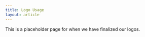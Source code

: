 ```yaml
---
title: Logo Usage
layout: article
---
```


This is a placeholder page for when we have finalized our logos.
